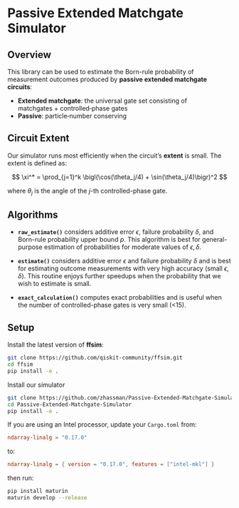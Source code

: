 # Passive Extended Matchgate Simulator

## Overview

This library can be used to estimate the Born-rule probability of measurement outcomes produced by **passive extended matchgate circuits**:

- **Extended matchgate**: the universal gate set consisting of matchgates + controlled‑phase gates  
- **Passive**: particle‑number conserving

## Circuit Extent

Our simulator runs most efficiently when the circuit’s **extent** is small. The extent is defined as:

$$
\xi^* = \prod_{j=1}^k \bigl(\cos(\theta_j/4) + \sin(\theta_j/4)\bigr)^2
$$

where $\theta_j$ is the angle of the $j$-th controlled-phase gate.

## Algorithms

- **`raw_estimate()`** considers additive error $\epsilon$, failure probability $\delta$, and Born-rule probability upper bound $p$. This algorithm is best for general-purpose estimation of probabilities for moderate values of $\epsilon, \delta$.

- **`estimate()`** considers additive error $\epsilon$ and failure probability $\delta$ and is best for estimating outcome measurements with very high accuracy (small $\epsilon, \delta$). This routine enjoys further speedups when the probability that we wish to estimate is small.

- **`exact_calculation()`** computes exact probabilities and is useful when the number of controlled-phase gates is very small (<15).

## Setup

Install the latest version of **ffsim**:

```bash
git clone https://github.com/qiskit-community/ffsim.git
cd ffsim
pip install -e .
```

Install our simulator

```bash
git clone https://github.com/zhassman/Passive-Extended-Matchgate-Simulator.git
cd Passive-Extended-Matchgate-Simulator
pip install -e .
```

If you are using an Intel processor, update your `Cargo.toml` from:

```toml
ndarray-linalg = "0.17.0"
```

to:

```toml
ndarray-linalg = { version = "0.17.0", features = ["intel-mkl"] }
```

then run:

```bash
pip install maturin
maturin develop --release
```
